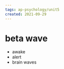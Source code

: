 ```yaml
---
tags: ap-psychology/unit5 
created: 2021-09-29
---
```


# beta wave

- awake
- alert
- brain waves 
